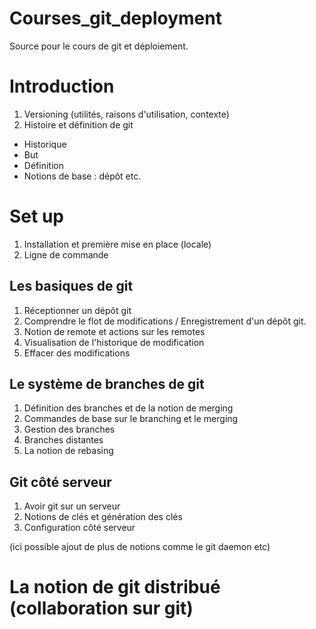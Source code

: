 # Courses_git_deployment
Source pour le cours de git et déploiement.

# Introduction

1) Versioning (utilités, raisons d'utilisation, contexte)
2) Histoire et définition de git
  - Historique
  - But
- Définition
- Notions de base : dépôt etc.


# Set up 

1) Installation et première mise en place (locale)
2) Ligne de commande

## Les basiques de git

1) Réceptionner un dépôt git
2) Comprendre le flot de modifications / Enregistrement d'un dépôt git. 
3) Notion de remote et actions sur les remotes
4) Visualisation de l'historique de modification
5) Effacer des modifications

## Le système de branches de git 

1) Définition des branches et de la notion de merging
2) Commandes de base sur le branching et le merging
3) Gestion des branches
4) Branches distantes
5) La notion de rebasing

## Git côté serveur

1) Avoir git sur un serveur
2) Notions de clés et génération des clés
3) Configuration côté serveur

(ici possible ajout de plus de notions comme le git daemon etc)

# La notion de git distribué (collaboration sur git)
